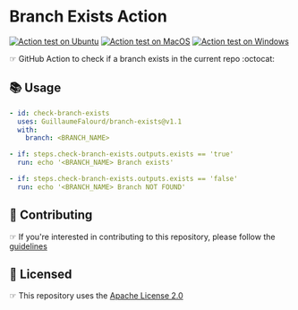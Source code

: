 # Branch Exists Action

<!-- markdownlint-disable MD013 -->
[![Action test on Ubuntu](https://github.com/GuillaumeFalourd/branch-exists/actions/workflows/ubuntu_action_test.yml/badge.svg)](https://github.com/GuillaumeFalourd/branch-exists/actions/workflows/ubuntu_action_test.yml) [![Action test on MacOS](https://github.com/GuillaumeFalourd/branch-exists/actions/workflows/macos_action_test.yml/badge.svg)](https://github.com/GuillaumeFalourd/branch-exists/actions/workflows/macos_action_test.yml) [![Action test on Windows](https://github.com/GuillaumeFalourd/branch-exists/actions/workflows/windows_action_test.yml/badge.svg)](https://github.com/GuillaumeFalourd/branch-exists/actions/workflows/windows_action_test.yml)
<!-- markdownlint-enable MD013 -->

☞ GitHub Action to check if a branch exists in the current repo :octocat:

## 📚 Usage

```yaml
- id: check-branch-exists
  uses: GuillaumeFalourd/branch-exists@v1.1
  with:
    branch: <BRANCH_NAME>

- if: steps.check-branch-exists.outputs.exists == 'true'
  run: echo '<BRANCH_NAME> Branch exists'

- if: steps.check-branch-exists.outputs.exists == 'false'
  run: echo '<BRANCH_NAME> Branch NOT FOUND'
```

## 🤝 Contributing

☞ If you're interested in contributing to this repository, please follow the [guidelines](https://github.com/GuillaumeFalourd/branch-exists/blob/main/CONTRIBUTING.md)

## 🏅 Licensed

☞ This repository uses the [Apache License 2.0](https://github.com/GuillaumeFalourd/branch-exists/blob/main/LICENSE)

<!-- ### Contribuidores

<a href="https://github.com/GuillaumeFalourd/branch-exists/graphs/contributors">
  <img src="https://contrib.rocks/image?repo=GuillaumeFalourd/branch-exists" />
</a>

(Criado com [contributors-img](https://contrib.rocks)) -->
